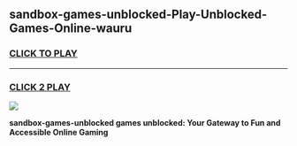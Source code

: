 
## sandbox-games-unblocked-Play-Unblocked-Games-Online-wauru
<h3>
<a href="https://premium76.site?title=sandbox-games-unblocked&ref=25A">CLICK TO PLAY</a></h3>
<hr>

<h3>
<a href="https://premium76.site?title=sandbox-games-unblocked&ref=25A">CLICK 2 PLAY</a>
  
</h3>

<a href="https://premium76.site?title=sandbox-games-unblocked&ref=25A"><img src="https://clearcache.store/games.png"></a>


**sandbox-games-unblocked games unblocked: Your Gateway to Fun and Accessible Online Gaming**
